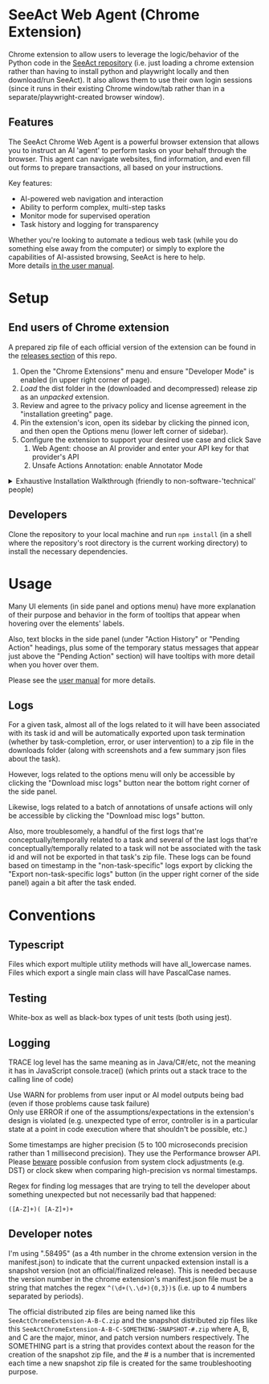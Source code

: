 # SeeAct Web Agent (Chrome Extension)

Chrome extension to allow users to leverage the logic/behavior of the Python code in 
the [SeeAct repository](https://github.com/OSU-NLP-Group/SeeAct/tree/main) (i.e. just loading a chrome extension 
rather than having to install python and playwright locally and then download/run SeeAct). It also allows them to use 
their own login sessions (since it runs in their existing Chrome window/tab rather than in a separate/playwright-created 
browser window).

## Features

The SeeAct Chrome Web Agent is a powerful browser extension that allows you to instruct an AI 'agent' to perform tasks on your behalf through the browser. This agent can navigate websites, find information, and even fill out forms to prepare transactions, all based on your instructions.

Key features:

* AI-powered web navigation and interaction
* Ability to perform complex, multi-step tasks
* Monitor mode for supervised operation
* Task history and logging for transparency

Whether you're looking to automate a tedious web task (while you do something else away from the computer) or simply to explore the capabilities of AI-assisted browsing, SeeAct is here to help.  
More details [in the user manual](user_manual.pdf).

# Setup

## End users of Chrome extension

A prepared zip file of each official version of the extension can be found in the [releases section](https://github.com/OSU-NLP-Group/SeeActChromeExtension/releases) of this repo.

1. Open the "Chrome Extensions" menu and ensure "Developer Mode" is enabled (in upper right corner of page).
2. _Load_ the dist folder in the (downloaded and decompressed) release zip as an _unpacked_ extension.
3. Review and agree to the privacy policy and license agreement in the "installation greeting" page.
4. Pin the extension's icon, open its sidebar by clicking the pinned icon, and then open the Options menu (lower left 
corner of sidebar).
5. Configure the extension to support your desired use case and click Save
   1. Web Agent: choose an AI provider and enter your API key for that provider's API
   2. Unsafe Actions Annotation: enable Annotator Mode

<details>
<summary>Exhaustive Installation Walkthrough (friendly to non-software-'technical' people)</summary>

Once you download the zip file for a version of your choice, you can extract its contents to a folder on your computer.
![unzipping archive](images/unzipping.png)

Once you have extracted the contents of the release zip, please follow these steps to load the extension into Chrome:
1. Open a new tab in Chrome.
2. Enter "chrome://extensions" in the address bar and press Enter.
3. Ensure that the "Developer mode" switch in the upper right corner is turned on.
4. Click the "Load unpacked" button.
   ![button for loading extension](images/click_load_unpacked.png)
5. Navigate to the dist folder in the release zip and click the "Select Folder" button.
   ![Loading dist folder into Chrome](images/loading_dist_into_chrome.png)
6. In the resulting "installation greeting" page, review the privacy policy and license agreement, then click the "I agree ..." button at the bottom to enable the extension's functionality.
   ![Accepting Privacy Policy and License Agreement](images/accepting_privacy_policy.png)
7. Click on the "Extensions" puzzle-piece icon near upper right corner of window
   ![Opening Extensions dropdown](images/opening_extensions_dropdown.png)
8. Click the pin icon next to the "SeeAct Web Agent for Chrome" extension to make its icon show up in the browser's upper right corner.
   ![Pin extension to toolbar](images/pinning_extension.png)
9. Click the extension's icon (robot next to monitor) to open the extension's side-panel.
   ![Opening extension's side panel](images/open_side_panel.png)
10. Open the Options menu by clicking the button with that name in lower left corner of the side panel
    ![Opening options menu](images/open_options_menu.png)
11. If you intend to use the web agent functionality, choose an AI provider and enter your API key for that provider's API
- If you don't have an API key, you can get one from the provider's website after making an account with them (note that this would be a separate account from any account you may have already made for use of that company's chatbot page):
 - [OpenAI](https://platform.openai.com/signup)
 - [Anthropic](https://console.anthropic.com/)
 - [Google DeepMind](https://ai.google.dev/gemini-api/docs/api-key/)
 ![Entering OpenAI API key](images/set_ai_api_key.png)
12. Save the options changes with the "Save" button
    ![Saving options changes](images/save_options_changes.png)
</details>

## Developers
Clone the repository to your local machine and run `npm install` (in a shell where the repository's root directory is the current working directory) to install the necessary dependencies.

# Usage
Many UI elements (in side panel and options menu) have more explanation of their purpose and behavior in the form of
tooltips that appear when hovering over the elements' labels.

Also, text blocks in the side panel (under "Action History" or "Pending Action" headings, plus some of the temporary status messages that appear just above the "Pending Action" section) 
will have tooltips with more detail when you hover over them.

Please see the [user manual](user_manual.pdf) for more details.

## Logs
For a given task, almost all of the logs related to it will have been associated with its task id and will be automatically
exported upon task termination (whether by task-completion, error, or user intervention) to a zip file in the downloads folder (along with screenshots and a few summary json files about the task).

However, logs related to the options menu will only be accessible by clicking the "Download misc logs" button near the bottom right corner of the side panel.

Likewise, logs related to a batch of annotations of unsafe actions will only be accessible by clicking the "Download misc logs" button.

Also, more troublesomely, a handful of the first logs that're conceptually/temporally related to a task and several of the last logs that're conceptually/temporally related to a task will not be associated with the task id and will not be exported in that task's zip file. These logs can be found based on timestamp in the "non-task-specific" logs export by clicking the "Export non-task-specific logs" button (in the upper right corner of the side panel) again a bit after the task ended.

# Conventions

## Typescript

Files which export multiple utility methods will have all_lowercase names. Files which export a single main class will 
have PascalCase names.

## Testing

White-box as well as black-box types of unit tests (both using jest).

## Logging

TRACE log level has the same meaning as in Java/C#/etc, not the meaning it has in JavaScript console.trace() (which prints out 
a stack trace to the calling line of code)

Use WARN for problems from user input or AI model outputs being bad (even if those problems cause task failure)  
Only use ERROR if one of the assumptions/expectations in the extension's design is violated (e.g. unexpected type of 
error, controller is in a particular state at a point in code execution where that shouldn't be possible, etc.)

Some timestamps are higher precision (5 to 100 microseconds precision rather than 1 millisecond precision). They use the
Performance browser API. Please [beware](https://developer.mozilla.org/en-US/docs/Web/API/Performance/now#description) 
possible confusion from system clock adjustments (e.g. DST) or clock skew when comparing high-precision vs normal timestamps.

Regex for finding log messages that are trying to tell the developer about something unexpected but not necessarily bad that happened:  
```regexp
([A-Z]+)( [A-Z]+)+
```

## Developer notes

I'm using ".58495" (as a 4th number in the chrome extension version in the manifest.json) to indicate that the current
unpacked extension install is a snapshot version (not an official/finalized release). This is needed because the
version number in the chrome extension's manifest.json file must be a string that matches the regex
`^(\d+(\.\d+){0,3})$` (i.e. up to 4 numbers separated by periods).

The official distributed zip files are being named like this `SeeActChromeExtension-A-B-C.zip`
and the snapshot distributed zip files like this `SeeActChromeExtension-A-B-C-SOMETHING-SNAPSHOT-#.zip`
where A, B, and C are the major, minor, and patch version numbers respectively. The SOMETHING part is a string that
provides context about the reason for the creation of the snapshot zip file, and the # is a number that is incremented 
each time a new snapshot zip file is created for the same troubleshooting purpose.
